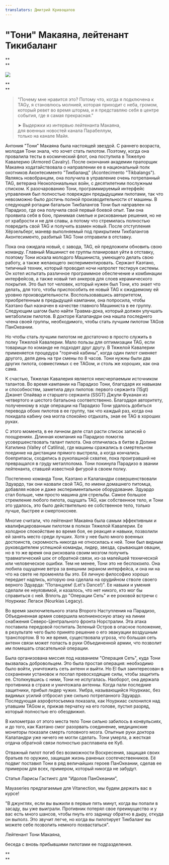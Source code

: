 ```yaml
---
translators: Дмитрий Кривощапов
---
```


# "Тони" Макаяна, лейтенант Тикибаланг

**  
**

[![](https://1.bp.blogspot.com/-gqR0nDh0dfE/WFeLCJdBo-I/AAAAAAAABsA/NkDZVFek4voWvCfEyAKBYr7Hy3ahqQZkgCLcB/s320/T0006_3.jpg)](https://1.bp.blogspot.com/-gqR0nDh0dfE/WFeLCJdBo-I/AAAAAAAABsA/NkDZVFek4voWvCfEyAKBYr7Hy3ahqQZkgCLcB/s1600/T0006_3.jpg)

**  
**

> "Почему мне нравится это? Потому что, когда я подключена к TAGу, я становлюсь молнией, которая приходит с неба, громом, который ревет во время шторма, и я представляю себя в центре события, где я самая прекрасная."  
>   
> ➤ Выдержки из интервью лейтенанта Макаяна,  
> для военных новостей канала Парабеллум,  
> только на канале Майя.

Антония "Тони" Макаяна была настоящей звездой. С раннего возраста, молодая Тони знала, что хочет стать пилотом. Поэтому, когда она провалила тесты в космический флот, она поступила в Тяжелую Кавалерию \(Armored Cavalry\). После окончания академии прапорщик Макаяна ходатайствовала о направлении ее в национальный полк охотников Аконтесименто "Тикбаланд" \(Acontecimento "Tikbalangs"\). Являясь новобранцем, она получила в управление очень потрепанный TAG, ветерана Неоколониальных войн, с десятилетним послужным списком. К разочарованию Тони, программируемый интерфейс управления был полностью поврежден предыдущими пилотами, так что невозможно было достичь полной производительности от машины. В следующей ротации батальон Тикбалангов Тони был направлен на Парадизо, где она получила свой первый боевой опыт. Там она проявила себя в бою, принимая смелые и рискованные решения, но не от храбрости и не для славы, а потому что стремилась полностью повредить свой TAG и получить взамен новый. После отступления Хёрзельберг, маневр выполняемый под прикрытием Тикбалангов Аконтесименто, разбитый TAG Тони отправили в отставку.

Пока она ожидала новый, с завода, TAG, ей предложили обновить свою команду. Главный Машинист ее группы планировал уйти в отставку, поэтому Тони искала молодого Машиниста, умеющего делать свою работу, а также желающего экспериментировать. Сержант Каэтано, типичный техник, который проводил ночи напролет тестируя системы. Он хотел испытать различное программное обеспечение и комбинации интерфейсов, а также новый тип анкеров для слоев керамического покрытия. Это был тот человек, который нужен был Тони, кто знает что делать, для того, чтобы приспособить ее новый TAG к ожидаемому ей уровню производительности. Воспользовавшись авторитетом, приобретенным в предыдущей кампании, она попросила, чтобы Каэтано был назначен в качестве главного Машиниста в ее группу. Следующим шагом было найти Травма-дока, который должен улучшать метаболизм пилотов. В докторе Калапандри она нашла последнего члена своей группы, необходимого, чтобы стать лучшим пилотом TAGов ПанОкеании.

Но чтобы стать лучшим пилотом не достаточно в просто служить в полку Тяжелой Кавалерии. Мало пользы для оптимизации TAG, если товарищи по команде не подходят друг другу. В Тяжелой Кавалерии применяется процедура "горячей кабины", когда один пилот сменяет другого, деля день на три смены по 8 часов. Тони нужны были два других пилота, совместимых с ее TAGом, и столь же хороших, как она сама.

К счастью, Тяжелая Кавалерия является неисчерпаемым источником талантов. Во время кампании на Парадизо Тони, благодаря их навыкам и способностям, заметила двух пилотов: первого сержанта \(1Sgt\) Джанет Олайвар и старшего сержанта \(SSGT\) Джули Фуканан из четвертого и шестого батальона соответственно. Благодаря авторитету, полученному в ходе операции на Парадизо Тони удалось добиться перевода обоих пилотов в ее группу, так что каждый раз, когда она покидала кабину она могла спокойно отдыхать, зная ее TAG в хороших руках.

С этого момента, в ее личном деле стал расти список записей о поощрениях. Длинная компания на Парадизо помогла усовершенствовать талант пилота. Она отличилась в битве в Долине Катилина \(Valley of Catilina\), где машины сражались в смертельном поединке на дистанции прямого выстрела, а когда кончались боеприпасы, сходились в рукопашной схватке, пока проигравший не превращался в груду металлолома. Тони покинула Парадизо в звании лейтенанта, ставшей известной фигурой в своем полку.

Постепенно команда Тони, Каэтано и Калапандри совершенствовали Эдуардо, так они назвали свой TAG, по имени домашнего питомца, добавляя новое и даже экспериментальное оборудование. Эдуардо стал больше, чем просто машина для стрельбы. Самое большое стремление любого пилота, ощущать TAG, как собственное тело, и Тони это удалось, это было действительно ее собственное тело, только лучше, быстрее и смертоноснее.

Многие считали, что лейтенант Макаяна была самым эффективным и квалифицированным пилотом в полках Тяжелой Кавалерии. Ее холодное спокойствие во время боя, ее реакция и навыки, позволили ей занять место среди лучших. Хотя у нее было много военных достоинств, скромность никогда не относилась к ней. Тони был видным руководителем успешной команды, лидер, звезда, срывающая овации, но в то же время она рисковала своим мозгом получить травматический шок от обратной связи, из-за малейшей технической или человеческое ошибки. Тем не менее, Тони это не беспокоило. Она любила ощущение ветра за внешним экраном интерфейса, и она ни на что на свете не променяла бы это. Её личную философию хорошо передает надпись, которую она сделала на орудийном стволе своего верного Эдуарда: "Потанцуем! \(Let's Dance!\)". Ее навыки и умения сделали ее неуязвимой, и казалось, что нет никого, кто мог бы справиться с ней. Вплоть до "Операции Сеть" и ее роковой встречи с Ноуркиас Легаси \(Nourkias Legacy\).

Во время заключительного этапа Второго Наступления на Парадизо, Объединенная армия совершила молниеносную атаку на линии снабжения Северо-Центрального фронта Норстралии. Эта атака поставила передовой госпиталь Зеленый Остров в опасное положение, в результате чего было принято решение о его эвакуации воздушным транспортом. В то же время, существовала угроза, что большая сеть антенн связи может попасть в руки Объединенной армии, что позволит им помешать спасательной операции.

Была организована миссия под названием "Операция Сеть", куда Тони вызвалась добровольцем. Это была простая операция: необходимо было войти, уничтожить сеть антенн и выйти. Но EI был заинтересован в сохранении установок и послал превосходящие силы, чтобы защитить ее. Столкнувшись с ними, Тони не испугалась. Наоборот, она держала противника в страхе и уничтожала антенны. Когда пали последние защитники, прибыл лидер чужих. Умбра, называющийся Ноуркиас, без видимых усилий отбросил уже сильно потрепанного Эдуардо. Последующая аэрофотосъемка показала, как Ноуркиас склонился над упавшим TAGом и, прижав перчатку на его голове, пустил разряд, который полностью его обездвижил.

В километрах от этого места тело Тони сильно забилось в конвульсиях, и до того, как Каэтано смог разорвать соединение, медицинские мониторы показали смерть головного мозга. Опытные руки доктора Калапандри уже ничего не могли сделать. Тони умерла, а жесткая отдача обратной связи полностью расплавила ее Куб.

Отважный пилот погиб без возможности Воскресения, защищая своих братьев по оружию, защищая жизнь раненых соотечественников. Её подвиг поставил Тони в ряд величайших героев ПанОкеании, сделав ее примером для всех, примером, который никогда не забудут.

Статья Ларисы Гастингс для "Идолов ПанОкеании",

Mayaseries предлагаемые для Vitanection, мы будем держать вас в курсе!

"В джунглях, если вы выжили в первые пять минут, когда вы попали в засаду, вы уже выиграли. Противник потерял свое преимущество и у вас есть много шансов, чтобы пнуть его задницу обратно в дыру, откуда он выполз. Это звучит легче, но когда вы пилотирует Тикбаланг вы можете себе позволить немного похвастаться".

Лейтенант Тони Макаяна,

беседа с вновь прибывшими пилотами ее подразделения.

**  
**

